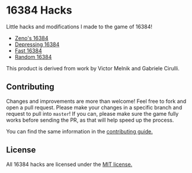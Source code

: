 # 16384 Hacks

Little hacks and modifications I made to the game of 16384!

- [Zeno's 16384](zeno/)
- [Depressing 16384](depression/)
- [Fast 16384](exponential/)
- [Random 16384](random/)

This product is derived from work by Victor Melnik and Gabriele Cirulli.

## Contributing
Changes and improvements are more than welcome! Feel free to fork and open a pull request. Please make your changes in a specific branch and request to pull into `master`! If you can, please make sure the game fully works before sending the PR, as that will help speed up the process.

You can find the same information in the [contributing guide.](https://github.com/EtherTyper/16384-hacks/blob/zeno/CONTRIBUTING.md)

## License
All 16384 hacks are licensed under the [MIT license.](https://github.com/EtherTyper/16384-hacks/blob/master/LICENSE)
